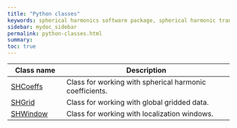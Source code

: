 ```yaml
---
title: "Python classes"
keywords: spherical harmonics software package, spherical harmonic transform, legendre functions, multitaper spectral analysis, fortran, Python, gravity, magnetic field
sidebar: mydoc_sidebar
permalink: python-classes.html
summary: 
toc: true
---
```


<style>
table:nth-of-type(n) {
    display:table;
    width:100%;
}
table:nth-of-type(n) th:nth-of-type(2) {
    width:75%;
}
</style>


| Class name | Description |
| ------------ | ----------- |
| [SHCoeffs](python-shcoeffs.html) | Class for working with spherical harmonic coefficients. |
| [SHGrid](python-shgrid.html) | Class for working with global gridded data. |
| [SHWindow](python-shwindow.html) | Class for working with localization windows.|
